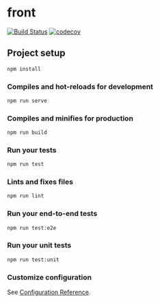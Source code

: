 # front

[![Build Status](https://travis-ci.com/jayok007/jetpack-front.svg?branch=master)](https://travis-ci.com/jayok007/jetpack-front)
[![codecov](https://codecov.io/gh/jayok007/jetpack-front/branch/master/graph/badge.svg)](https://codecov.io/gh/jayok007/jetpack-front)

## Project setup

```bash
npm install
```

### Compiles and hot-reloads for development

```bash
npm run serve
```

### Compiles and minifies for production

```bash
npm run build
```

### Run your tests

```bash
npm run test
```

### Lints and fixes files

```bash
npm run lint
```

### Run your end-to-end tests

```bash
npm run test:e2e
```

### Run your unit tests

```bash
npm run test:unit
```

### Customize configuration

See [Configuration Reference](https://cli.vuejs.org/config/).
